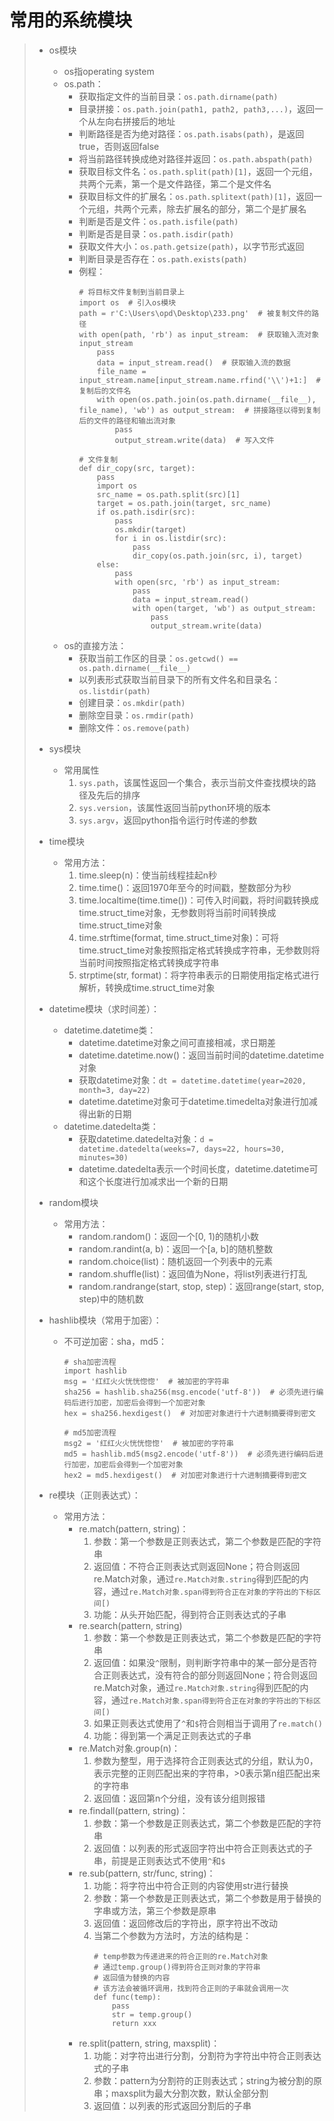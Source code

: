 # 常用的系统模块
>* os模块
>   * os指operating system
>   * os.path：
>      * 获取指定文件的当前目录：```os.path.dirname(path)```
>      * 目录拼接：```os.path.join(path1, path2, path3,...)```，返回一个从左向右拼接后的地址
>      * 判断路径是否为绝对路径：```os.path.isabs(path)```，是返回true，否则返回false
>      * 将当前路径转换成绝对路径并返回：```os.path.abspath(path)```
>      * 获取目标文件名：```os.path.split(path)[1]```，返回一个元组，共两个元素，第一个是文件路径，第二个是文件名
>      * 获取目标文件的扩展名：```os.path.splitext(path)[1]```，返回一个元组，共两个元素，除去扩展名的部分，第二个是扩展名
>      * 判断是否是文件：```os.path.isfile(path)```
>      * 判断是否是目录：```os.path.isdir(path)```
>      * 获取文件大小：```os.path.getsize(path)```，以字节形式返回
>      * 判断目录是否存在：```os.path.exists(path)```
>      * 例程：
>          ```
>          # 将目标文件复制到当前目录上
>          import os  # 引入os模块
>          path = r'C:\Users\opd\Desktop\233.png'  # 被复制文件的路径
>          with open(path, 'rb') as input_stream:  # 获取输入流对象input_stream
>              pass
>              data = input_stream.read()  # 获取输入流的数据
>              file_name = input_stream.name[input_stream.name.rfind('\\')+1:]  # 复制后的文件名
>              with open(os.path.join(os.path.dirname(__file__), file_name), 'wb') as output_stream:  # 拼接路径以得到复制后的文件的路径和输出流对象
>                  pass
>                  output_stream.write(data)  # 写入文件
>          
>          # 文件复制
>          def dir_copy(src, target):
>              pass
>              import os
>              src_name = os.path.split(src)[1]
>              target = os.path.join(target, src_name)
>              if os.path.isdir(src):
>                  pass
>                  os.mkdir(target)
>                  for i in os.listdir(src):
>                      pass
>                      dir_copy(os.path.join(src, i), target)
>              else:
>                  pass
>                  with open(src, 'rb') as input_stream:
>                      pass
>                      data = input_stream.read()
>                      with open(target, 'wb') as output_stream:
>                          pass
>                          output_stream.write(data)
>          ```
>   * os的直接方法：
>      * 获取当前工作区的目录：```os.getcwd() == os.path.dirname(__file__)```
>      * 以列表形式获取当前目录下的所有文件名和目录名：```os.listdir(path)```
>      * 创建目录：```os.mkdir(path)```
>      * 删除空目录：```os.rmdir(path)```
>      * 删除文件：```os.remove(path)```
>
>
>* sys模块
>   * 常用属性
>       1. ```sys.path```，该属性返回一个集合，表示当前文件查找模块的路径及先后的排序
>       2. ```sys.version```，该属性返回当前python环境的版本
>       3. ```sys.argv```，返回python指令运行时传递的参数
>
>
>* time模块
>   * 常用方法：
>       1. time.sleep(n)：使当前线程挂起n秒
>       2. time.time()：返回1970年至今的时间戳，整数部分为秒
>       3. time.localtime(time.time())：可传入时间戳，将时间戳转换成time.struct_time对象，无参数则将当前时间转换成time.struct_time对象
>       4. time.strftime(format, time.struct_time对象)：可将time.struct_time对象按照指定格式转换成字符串，无参数则将当前时间按照指定格式转换成字符串
>       5. strptime(str, format)：将字符串表示的日期使用指定格式进行解析，转换成time.struct_time对象
>
>
>* datetime模块（求时间差）：
>   * datetime.datetime类：
>       * datetime.datetime对象之间可直接相减，求日期差
>       * datetime.datetime.now()：返回当前时间的datetime.datetime对象
>       * 获取datetime对象：```dt = datetime.datetime(year=2020, month=3, day=22)```
>       * datetime.datetime对象可于datetime.timedelta对象进行加减得出新的日期
>   * datetime.datedelta类：
>       * 获取datetime.datedelta对象：```d = datetime.datedelta(weeks=7, days=22, hours=30, minutes=30)```
>       * datetime.datedelta表示一个时间长度，datetime.datetime可和这个长度进行加减求出一个新的日期
>
>
>* random模块
>   * 常用方法：
>       * random.random()：返回一个[0, 1)的随机小数
>       * random.randint(a, b)：返回一个[a, b]的随机整数
>       * random.choice(list)：随机返回一个列表中的元素
>       * random.shuffle(list)：返回值为None，将list列表进行打乱
>       * random.randrange(start, stop, step)：返回range(start, stop, step)中的随机数
>
>
>* hashlib模块（常用于加密）：
>   * 不可逆加密：sha，md5：
>       ```
>       # sha加密流程
>       import hashlib
>       msg = '红红火火恍恍惚惚'  # 被加密的字符串
>       sha256 = hashlib.sha256(msg.encode('utf-8'))  # 必须先进行编码后进行加密，加密后会得到一个加密对象
>       hex = sha256.hexdigest()  # 对加密对象进行十六进制摘要得到密文
>       
>       # md5加密流程
>       msg2 = '红红火火恍恍惚惚'  # 被加密的字符串
>       md5 = hashlib.md5(msg2.encode('utf-8'))  # 必须先进行编码后进行加密，加密后会得到一个加密对象
>       hex2 = md5.hexdigest()  # 对加密对象进行十六进制摘要得到密文
>       ```
>
>
>* re模块（正则表达式）：
>   * 常用方法：
>       * re.match(pattern, string)：
>           1. 参数：第一个参数是正则表达式，第二个参数是匹配的字符串
>           2. 返回值：不符合正则表达式则返回None；符合则返回re.Match对象，通过```re.Match对象.string```得到匹配的内容，通过```re.Match对象.span得到符合正在对象的字符出的下标区间[)```
>           3. 功能：从头开始匹配，得到符合正则表达式的子串
>       * re.search(pattern, string)
>           1. 参数：第一个参数是正则表达式，第二个参数是匹配的字符串
>           2. 返回值：如果没```^```限制，则判断字符串中的某一部分是否符合正则表达式，没有符合的部分则返回None；符合则返回re.Match对象，通过```re.Match对象.string```得到匹配的内容，通过```re.Match对象.span得到符合正在对象的字符出的下标区间[)```
>           3. 如果正则表达式使用了```^```和```$```符合则相当于调用了```re.match()```
>           4. 功能：得到第一个满足正则表达式的子串
>       * re.Match对象.group(n)：
>           1. 参数为整型，用于选择符合正则表达式的分组，默认为0，表示完整的正则匹配出来的字符串，>0表示第n组匹配出来的字符串
>           2. 返回值：返回第n个分组，没有该分组则报错
>       * re.findall(pattern, string)：
>           1. 参数：第一个参数是正则表达式，第二个参数是匹配的字符串
>           2. 返回值：以列表的形式返回字符出中符合正则表达式的子串，前提是正则表达式不使用```^```和```$```
>       * re.sub(pattern, str/func, string)：
>           1. 功能：将字符出中符合正则的内容使用str进行替换
>           2. 参数：第一个参数是正则表达式，第二个参数是用于替换的字串或方法，第三个参数是原串
>           3. 返回值：返回修改后的字符出，原字符出不改动
>           4. 当第二个参数为方法时，方法的结构是：
>               ```
>               # temp参数为传递进来的符合正则的re.Match对象
>               # 通过temp.group()得到符合正则对象的字符串
>               # 返回值为替换的内容
>               # 该方法会被循环调用，找到符合正则的子串就会调用一次
>               def func(temp):
>                   pass
>                   str = temp.group()
>                   return xxx
>               ```
>       * re.split(pattern, string, maxsplit)：
>           1. 功能：对字符出进行分割，分割符为字符出中符合正则表达式的子串
>           2. 参数：pattern为分割符的正则表达式；string为被分割的原串；maxsplit为最大分割次数，默认全部分割
>           3. 返回值：以列表的形式返回分割后的子串
>
>
